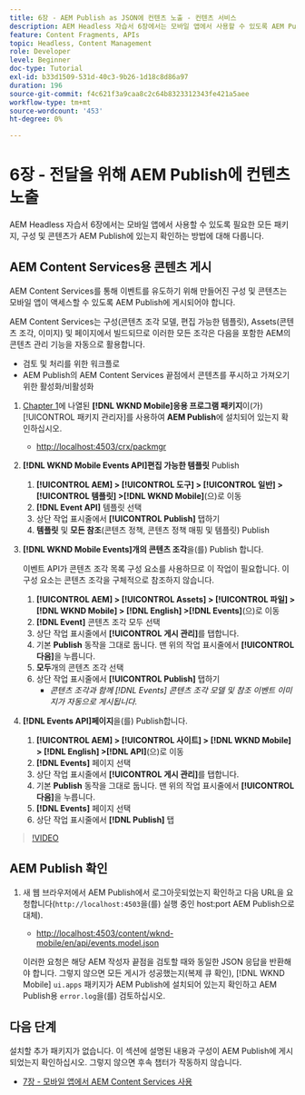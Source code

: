 ```yaml
---
title: 6장 - AEM Publish as JSON에 컨텐츠 노출 - 컨텐츠 서비스
description: AEM Headless 자습서 6장에서는 모바일 앱에서 사용할 수 있도록 AEM Publish에 필요한 모든 패키지, 구성 및 콘텐츠를 확인하는 방법에 대해 다룹니다.
feature: Content Fragments, APIs
topic: Headless, Content Management
role: Developer
level: Beginner
doc-type: Tutorial
exl-id: b33d1509-531d-40c3-9b26-1d18c8d86a97
duration: 196
source-git-commit: f4c621f3a9caa8c2c64b8323312343fe421a5aee
workflow-type: tm+mt
source-wordcount: '453'
ht-degree: 0%

---
```


# 6장 - 전달을 위해 AEM Publish에 컨텐츠 노출

AEM Headless 자습서 6장에서는 모바일 앱에서 사용할 수 있도록 필요한 모든 패키지, 구성 및 콘텐츠가 AEM Publish에 있는지 확인하는 방법에 대해 다룹니다.

## AEM Content Services용 콘텐츠 게시

AEM Content Services를 통해 이벤트를 유도하기 위해 만들어진 구성 및 콘텐츠는 모바일 앱이 액세스할 수 있도록 AEM Publish에 게시되어야 합니다.

AEM Content Services는 구성(콘텐츠 조각 모델, 편집 가능한 템플릿), Assets(콘텐츠 조각, 이미지) 및 페이지에서 빌드되므로 이러한 모든 조각은 다음을 포함한 AEM의 콘텐츠 관리 기능을 자동으로 활용합니다.

* 검토 및 처리를 위한 워크플로
* AEM Publish의 AEM Content Services 끝점에서 콘텐츠를 푸시하고 가져오기 위한 활성화/비활성화

1. [Chapter 1](./chapter-1.md#wknd-mobile-application-packages)에 나열된 **[!DNL WKND Mobile]응용 프로그램 패키지**&#x200B;이(가) [!UICONTROL 패키지 관리자]를 사용하여 **AEM Publish**&#x200B;에 설치되어 있는지 확인하십시오.
   * [http://localhost:4503/crx/packmgr](http://localhost:4503/crx/packmgr)

1. **[!DNL WKND Mobile Events API]편집 가능한 템플릿** Publish
   1. **[!UICONTROL AEM] > [!UICONTROL 도구] > [!UICONTROL 일반] > [!UICONTROL 템플릿] >[!DNL WKND Mobile]**(으)로 이동
   1. **[!DNL Event API]** 템플릿 선택
   1. 상단 작업 표시줄에서 **[!UICONTROL Publish]** 탭하기
   1. **템플릿** 및 **모든 참조**(콘텐츠 정책, 콘텐츠 정책 매핑 및 템플릿) Publish

1. **[!DNL WKND Mobile Events]개의 콘텐츠 조각**&#x200B;을(를) Publish 합니다.

   이벤트 API가 콘텐츠 조각 목록 구성 요소를 사용하므로 이 작업이 필요합니다. 이 구성 요소는 콘텐츠 조각을 구체적으로 참조하지 않습니다.

   1. **[!UICONTROL AEM] > [!UICONTROL Assets] > [!UICONTROL 파일] > [!DNL WKND Mobile] > [!DNL English] >[!DNL Events]**(으)로 이동
   1. **[!DNL Event]** 콘텐츠 조각 모두 선택
   1. 상단 작업 표시줄에서 **[!UICONTROL 게시 관리]**&#x200B;를 탭합니다.
   1. 기본 **Publish** 동작을 그대로 둡니다. 맨 위의 작업 표시줄에서 **[!UICONTROL 다음]**&#x200B;을 누릅니다.
   1. **모두**&#x200B;개의 콘텐츠 조각 선택
   1. 상단 작업 표시줄에서 **[!UICONTROL Publish]** 탭하기
      * *콘텐츠 조각과 함께 [!DNL Events] 콘텐츠 조각 모델 및 참조 이벤트 이미지가 자동으로 게시됩니다.*

1. **[!DNL Events API]페이지**&#x200B;을(를) Publish합니다.
   1. **[!UICONTROL AEM] > [!UICONTROL 사이트] > [!DNL WKND Mobile] > [!DNL English] >[!DNL API]**(으)로 이동
   1. **[!DNL Events]** 페이지 선택
   1. 상단 작업 표시줄에서 **[!UICONTROL 게시 관리]**&#x200B;를 탭합니다.
   1. 기본 **Publish** 동작을 그대로 둡니다. 맨 위의 작업 표시줄에서 **[!UICONTROL 다음]**&#x200B;을 누릅니다.
   1. **[!DNL Events]** 페이지 선택
   1. 상단 작업 표시줄에서 **[!DNL Publish]** 탭

>[!VIDEO](https://video.tv.adobe.com/v/28343?quality=12&learn=on)

## AEM Publish 확인

1. 새 웹 브라우저에서 AEM Publish에서 로그아웃되었는지 확인하고 다음 URL을 요청합니다(`http://localhost:4503`을(를) 실행 중인 host:port AEM Publish으로 대체).

   * [http://localhost:4503/content/wknd-mobile/en/api/events.model.json](http://localhost:4503/content/wknd-mobile/en/api/events.model.tidy.json)

   이러한 요청은 해당 AEM 작성자 끝점을 검토할 때와 동일한 JSON 응답을 반환해야 합니다. 그렇지 않으면 모든 게시가 성공했는지(복제 큐 확인), [!DNL WKND Mobile] `ui.apps` 패키지가 AEM Publish에 설치되어 있는지 확인하고 AEM Publish용 `error.log`을(를) 검토하십시오.

## 다음 단계

설치할 추가 패키지가 없습니다. 이 섹션에 설명된 내용과 구성이 AEM Publish에 게시되었는지 확인하십시오. 그렇지 않으면 후속 챕터가 작동하지 않습니다.

* [7장 - 모바일 앱에서 AEM Content Services 사용](./chapter-7.md)
